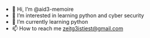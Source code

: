 - 👋 Hi, I’m @aid3-memoire
- 👀 I’m interested in learning python and cyber security
- 🌱 I’m currently learning python
- 📫 How to reach me zeitg3istiest@gmail.com

<!---
aid3-memoire/aid3-memoire is a ✨ special ✨ repository because its `README.md` (this file) appears on your GitHub profile.
You can click the Preview link to take a look at your changes.
--->
